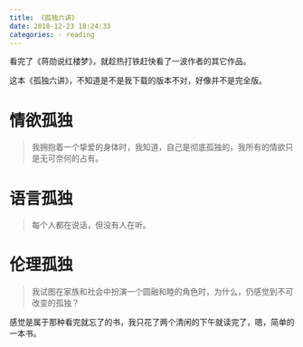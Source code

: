 ```yaml
---
title: 《孤独六讲》
date: 2018-12-23 18:24:33
categories: - reading
---
```


看完了《蒋勋说红楼梦》，就趁热打铁赶快看了一波作者的其它作品。

这本《孤独六讲》，不知道是不是我下载的版本不对，好像并不是完全版。

# 情欲孤独

>我拥抱着一个挚爱的身体时，我知道，自己是彻底孤独的，我所有的情欲只是无可奈何的占有。

# 语言孤独

>每个人都在说话，但没有人在听。

# 伦理孤独

>我试图在家族和社会中扮演一个圆融和睦的角色时，为什么，仍感觉到不可改变的孤独？


感觉是属于那种看完就忘了的书，我只花了两个清闲的下午就读完了，嗯，简单的一本书。